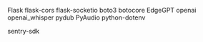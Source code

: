 Flask
flask-cors
flask-socketio
boto3
botocore
EdgeGPT
openai
openai_whisper
pydub
PyAudio
python-dotenv

sentry-sdk